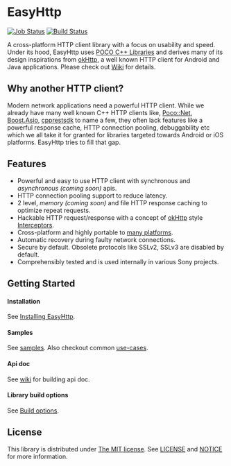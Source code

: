 EasyHttp
============

[![Job Status](https://inspecode.rocro.com/badges/github.com/sony/easyhttpcpp/status?token=ylDg4TQtxeggrtYDr-GP3NMzKW3J0EUw6bLJdTyNVso)](https://inspecode.rocro.com/jobs/github.com/sony/easyhttpcpp/latest?completed=true)
[![Build Status](https://travis-ci.org/sony/easyhttpcpp.svg?branch=master)](https://travis-ci.org/sony/easyhttpcpp)

A cross-platform HTTP client library with a focus on usability and speed.
Under its hood, EasyHttp uses [POCO C++ Libraries](https://github.com/pocoproject/poco) and derives many of its 
design inspirations from [okHttp](https://github.com/square/okhttp), a well known HTTP client for Android and Java 
applications. Please check out [Wiki](https://github.com/sony/easyhttpcpp/wiki) for details.

Why another HTTP client?
--------------------------
Modern network applications need a powerful HTTP client. While we already have many well known C++ HTTP clients like, 
[Poco::Net](https://pocoproject.org/docs/Poco.Net.html), 
[Boost.Asio](http://www.boost.org/doc/libs/1_65_1/doc/html/boost_asio.html), 
[cpprestsdk](https://github.com/Microsoft/cpprestsdk) to name a few, they often lack features like a powerful 
response cache, HTTP connection pooling, debuggability etc which we all take it for granted for libraries targeted 
towards Android or iOS platforms. EasyHttp tries to fill that gap. 

Features
----------------
- Powerful and easy to use HTTP client with synchronous and _asynchronous (coming soon)_ apis.
- HTTP connection pooling support to reduce latency.
- 2 level, _memory (coming soon)_ and file HTTP response caching to optimize repeat requests.
- Hackable HTTP request/response with a concept of [okHttp](https://github.com/square/okhttp) style 
[Interceptors](https://github.com/sony/easyhttpcpp/wiki/Recipe:-Interceptors).
- Cross-platform and highly portable to [many platforms](https://github.com/sony/easyhttpcpp/wiki/Supported-platforms).
- Automatic recovery during faulty network connections.
- Secure by default. Obsolete protocols like SSLv2, SSLv3 are disabled by default.
- Comprehensibly tested and is used internally in various Sony projects.

Getting Started
-----------------
#### Installation
See [Installing EasyHttp](https://github.com/sony/easyhttpcpp/wiki/Installing-EasyHttp).

#### Samples
See [samples](https://github.com/sony/easyhttpcpp/tree/master/samples).
Also checkout common [use-cases](https://github.com/sony/easyhttpcpp/wiki/Recipes).

#### Api doc
See [wiki](https://github.com/sony/easyhttpcpp/wiki/Build-options#building-docs) for building api doc.

#### Library build options
See [Build options](https://github.com/sony/easyhttpcpp/wiki/Build-options).

License
---------
This library is distributed under [The MIT license](https://opensource.org/licenses/MIT). 
See [LICENSE](https://github.com/sony/easyhttpcpp/blob/master/LICENSE) and
[NOTICE](https://github.com/sony/easyhttpcpp/blob/master/NOTICE) for more information.
